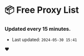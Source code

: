 # :package: Free Proxy List
### Updated every 15 minutes.

- Last updated: `2024-05-30 15:41`

:heart:
